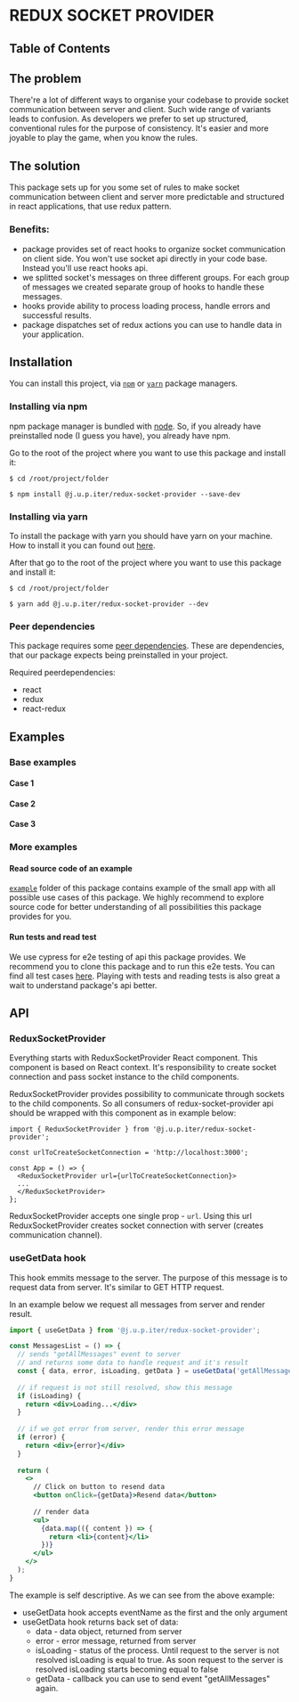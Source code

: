 # REDUX SOCKET PROVIDER

## Table of Contents

## The problem

There're a lot of different ways to organise your codebase to provide socket communication between server and client.
Such wide range of variants leads to confusion. As developers we prefer to set up structured, conventional rules for the
purpose of consistency. It's easier and more joyable to play the game, when you know the rules.

## The solution

This package sets up for you some set of rules to make socket communication between client and 
server more predictable and structured in react applications, that use redux pattern.


### Benefits:
- package provides set of react hooks to organize socket communication on client side. You won't use socket api directly in your code base. Instead you'll use react hooks api.
- we splitted socket's messages on three different groups. For each group of messages we created separate group of hooks to handle these messages.
- hooks provide ability to process loading process, handle errors and successful results.
- package dispatches set of redux actions you can use to handle data in your application.

## Installation

You can install this project, via [`npm`](https://docs.npmjs.com/) or [`yarn`](https://yarnpkg.com/) package managers.

### Installing via npm
npm package manager is bundled with [node](https://nodejs.org/en/docs/). So, if you already have preinstalled node (I guess you have), you already have npm.

Go to the root of the project where you want to use this package and install it:

```
$ cd /root/project/folder
```

```
$ npm install @j.u.p.iter/redux-socket-provider --save-dev
```

### Installing via yarn
To install the package with yarn you should have yarn on your machine. How to install it you can found out [here]().

After that go to the root of the project where you want to use this package and install it:

```
$ cd /root/project/folder
```

```
$ yarn add @j.u.p.iter/redux-socket-provider --dev
```

### Peer dependencies
This package requires some [peer dependencies](https://nodejs.org/ru/blog/npm/peer-dependencies/). These are dependencies, that our package expects being preinstalled in your project.

Required peerdependencies:
- react
- redux
- react-redux

## Examples

### Base examples

#### Case 1

#### Case 2

#### Case 3

### More examples

#### Read source code of an example

[`example`](https://github.com/j-u-p-iter/redux-socket-provider/tree/master/example) folder of this package contains example of the small app with all possible use cases of this package. We highly recommend to explore source code for better understanding of all possibilities this package provides for you.

#### Run tests and read test

We use cypress for e2e testing of api this package provides. We recommend you to clone this package and to run this e2e tests. You can find all test cases [here](https://github.com/j-u-p-iter/redux-socket-provider/blob/master/cypress/integration/Example.js). Playing with tests and reading tests is also great a wait to understand package's api better.

## API

### ReduxSocketProvider

Everything starts with ReduxSocketProvider React component. This component is based on React context. 
It's responsibility to create socket connection and pass socket instance to the child components.

ReduxSocketProvider provides possibility to communicate through sockets to the child components. So all consumers 
of redux-socket-provider api should be wrapped with this component as in example below:

```
import { ReduxSocketProvider } from '@j.u.p.iter/redux-socket-provider';

const urlToCreateSocketConnection = 'http://localhost:3000';

const App = () => {
  <ReduxSocketProvider url={urlToCreateSocketConnection}>
  ...
  </ReduxSocketProvider>
};
```

ReduxSocketProvider accepts one single prop - `url`. Using this url ReduxSocketProvider creates socket connection with server (creates communication channel).

### useGetData hook

This hook emmits message to the server. The purpose of this message is to request data from server. It's similar to GET HTTP request.

In an example below we request all messages from server and render result.

```jsx
import { useGetData } from '@j.u.p.iter/redux-socket-provider';

const MessagesList = () => {
  // sends "getAllMessages" event to server
  // and returns some data to handle request and it's result
  const { data, error, isLoading, getData } = useGetData('getAllMessages');
  
  // if request is not still resolved, show this message
  if (isLoading) {
    return <div>Loading...</div>
  }
  
  // if we got error from server, render this error message
  if (error) {
    return <div>{error}</div>
  }
  
  return (
    <>
      // Click on button to resend data
      <button onClick={getData}>Resend data</button>
      
      // render data
      <ul>
        {data.map(({ content }) => {
          return <li>{content}</li>
        })}
      </ul>
    </>
  );
}

```
The example is self descriptive. As we can see from the above example:

- useGetData hook accepts eventName as the first and the only argument
- useGetData hook returns back set of data:
  - data - data object, returned from server
  - error - error message, returned from server
  - isLoading - status of the process. Until request to the server is not resolved isLoading is equal to true. As soon request to the server is resolved isLoading starts becoming equal to false
  - getData - callback you can use to send event "getAllMessages" again.
